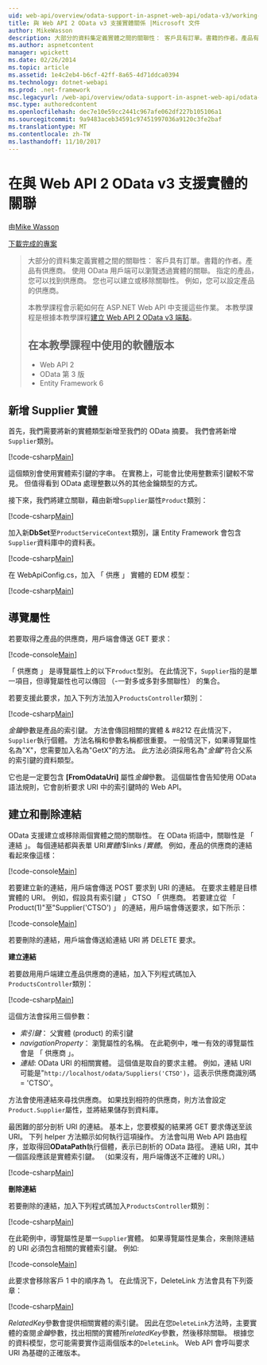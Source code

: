 ```yaml
---
uid: web-api/overview/odata-support-in-aspnet-web-api/odata-v3/working-with-entity-relations
title: 與 Web API 2 OData v3 支援實體關係 |Microsoft 文件
author: MikeWasson
description: 大部分的資料集定義實體之間的關聯性： 客戶具有訂單。書籍的作者。產品有供應商。 使用 OData 用戶端可以瀏覽透過...
ms.author: aspnetcontent
manager: wpickett
ms.date: 02/26/2014
ms.topic: article
ms.assetid: 1e4c2eb4-b6cf-42ff-8a65-4d71ddca0394
ms.technology: dotnet-webapi
ms.prod: .net-framework
msc.legacyurl: /web-api/overview/odata-support-in-aspnet-web-api/odata-v3/working-with-entity-relations
msc.type: authoredcontent
ms.openlocfilehash: dec7e10e59cc2441c967afe062df227b105106a1
ms.sourcegitcommit: 9a9483aceb34591c97451997036a9120c3fe2baf
ms.translationtype: MT
ms.contentlocale: zh-TW
ms.lasthandoff: 11/10/2017
---
```

<a name="supporting-entity-relations-in-odata-v3-with-web-api-2"></a>在與 Web API 2 OData v3 支援實體的關聯
====================
由[Mike Wasson](https://github.com/MikeWasson)

[下載完成的專案](http://code.msdn.microsoft.com/ASPNET-Web-API-OData-cecdb524)

> 大部分的資料集定義實體之間的關聯性： 客戶具有訂單。書籍的作者。產品有供應商。 使用 OData 用戶端可以瀏覽透過實體的關聯。 指定的產品，您可以找到供應商。 您也可以建立或移除關聯性。 例如，您可以設定產品的供應商。
> 
> 本教學課程會示範如何在 ASP.NET Web API 中支援這些作業。 本教學課程是根據本教學課程[建立 Web API 2 OData v3 端點](creating-an-odata-endpoint.md)。
> 
> ## <a name="software-versions-used-in-the-tutorial"></a>在本教學課程中使用的軟體版本
> 
> 
> - Web API 2
> - OData 第 3 版
> - Entity Framework 6


## <a name="add-a-supplier-entity"></a>新增 Supplier 實體

首先，我們需要將新的實體類型新增至我們的 OData 摘要。 我們會將新增`Supplier`類別。

[!code-csharp[Main](working-with-entity-relations/samples/sample1.cs)]

這個類別會使用實體索引鍵的字串。 在實務上，可能會比使用整數索引鍵較不常見。 但值得看到 OData 處理整數以外的其他金鑰類型的方式。

接下來，我們將建立關聯，藉由新增`Supplier`屬性`Product`類別：

[!code-csharp[Main](working-with-entity-relations/samples/sample2.cs)]

加入新**DbSet**至`ProductServiceContext`類別，讓 Entity Framework 會包含`Supplier`資料庫中的資料表。

[!code-csharp[Main](working-with-entity-relations/samples/sample3.cs?highlight=9)]

在 WebApiConfig.cs，加入 「 供應 」 實體的 EDM 模型：

[!code-csharp[Main](working-with-entity-relations/samples/sample4.cs?highlight=4)]

## <a name="navigation-properties"></a>導覽屬性

若要取得之產品的供應商，用戶端會傳送 GET 要求：

[!code-console[Main](working-with-entity-relations/samples/sample5.cmd)]

「 供應商 」 是導覽屬性上的以下`Product`型別。 在此情況下，`Supplier`指的是單一項目，但導覽屬性也可以傳回 （-一對多或多對多關聯性） 的集合。

若要支援此要求，加入下列方法加入`ProductsController`類別：

[!code-csharp[Main](working-with-entity-relations/samples/sample6.cs)]

*金鑰*參數是產品的索引鍵。 方法會傳回相關的實體 & #8212 在此情況下，`Supplier`執行個體。 方法名稱和參數名稱都很重要。 一般情況下，如果導覽屬性名為"X"，您需要加入名為"GetX"的方法。 此方法必須採用名為"*金鑰*"符合父系的索引鍵的資料類型。

它也是一定要包含 **[FromOdataUri]** 屬性*金鑰*參數。 這個屬性會告知使用 OData 語法規則，它會剖析要求 URI 中的索引鍵時的 Web API。

## <a name="creating-and-deleting-links"></a>建立和刪除連結

OData 支援建立或移除兩個實體之間的關聯性。 在 OData 術語中，關聯性是 「 連結 」。 每個連結都與表單 URI*實體*/$links /*實體*。 例如，產品的供應商的連結看起來像這樣：

[!code-console[Main](working-with-entity-relations/samples/sample7.cmd)]

若要建立新的連結，用戶端會傳送 POST 要求到 URI 的連結。 在要求主體是目標實體的 URI。 例如，假設具有索引鍵 」 CTSO 「 供應商。 若要建立從 「 Product(1)"至"Supplier('CTSO') 」 的連結，用戶端會傳送要求，如下所示：

[!code-console[Main](working-with-entity-relations/samples/sample8.cmd)]

若要刪除的連結，用戶端會傳送給連結 URI 將 DELETE 要求。

**建立連結**

若要啟用用戶端建立產品供應商的連結，加入下列程式碼加入`ProductsController`類別：

[!code-csharp[Main](working-with-entity-relations/samples/sample9.cs)]

這個方法會採用三個參數：

- *索引鍵*： 父實體 (product) 的索引鍵
- *navigationProperty*： 瀏覽屬性的名稱。 在此範例中，唯一有效的導覽屬性會是 「 供應商 」。
- *連結*: OData URI 的相關實體。 這個值是取自的要求主體。 例如，連結 URI 可能是"`http://localhost/odata/Suppliers('CTSO')`，這表示供應商識別碼 = 'CTSO'。

方法會使用連結來尋找供應商。 如果找到相符的供應商，則方法會設定`Product.Supplier`屬性，並將結果儲存到資料庫。

最困難的部分剖析 URI 的連結。 基本上，您要模擬的結果將 GET 要求傳送至該 URI。 下列 helper 方法顯示如何執行這項操作。 方法會叫用 Web API 路由程序，並取得回**ODataPath**執行個體，表示已剖析的 OData 路徑。 連結 URI，其中一個區段應該是實體索引鍵。 （如果沒有，用戶端傳送不正確的 URI。）

[!code-csharp[Main](working-with-entity-relations/samples/sample10.cs)]

**刪除連結**

若要刪除的連結，加入下列程式碼加入`ProductsController`類別：

[!code-csharp[Main](working-with-entity-relations/samples/sample11.cs)]

在此範例中，導覽屬性是單一`Supplier`實體。 如果導覽屬性是集合，來刪除連結的 URI 必須包含相關的實體索引鍵。 例如: 

[!code-console[Main](working-with-entity-relations/samples/sample12.cmd)]

此要求會移除客戶 1 中的順序為 1。 在此情況下，DeleteLink 方法會具有下列簽章：

[!code-csharp[Main](working-with-entity-relations/samples/sample13.cs)]

*RelatedKey*參數會提供相關實體的索引鍵。 因此在您`DeleteLink`方法時，主要實體的查閱*金鑰*參數，找出相關的實體所*relatedKey*參數，然後移除關聯。 根據您的資料模型，您可能需要實作這兩個版本的`DeleteLink`。 Web API 會呼叫要求 URI 為基礎的正確版本。
